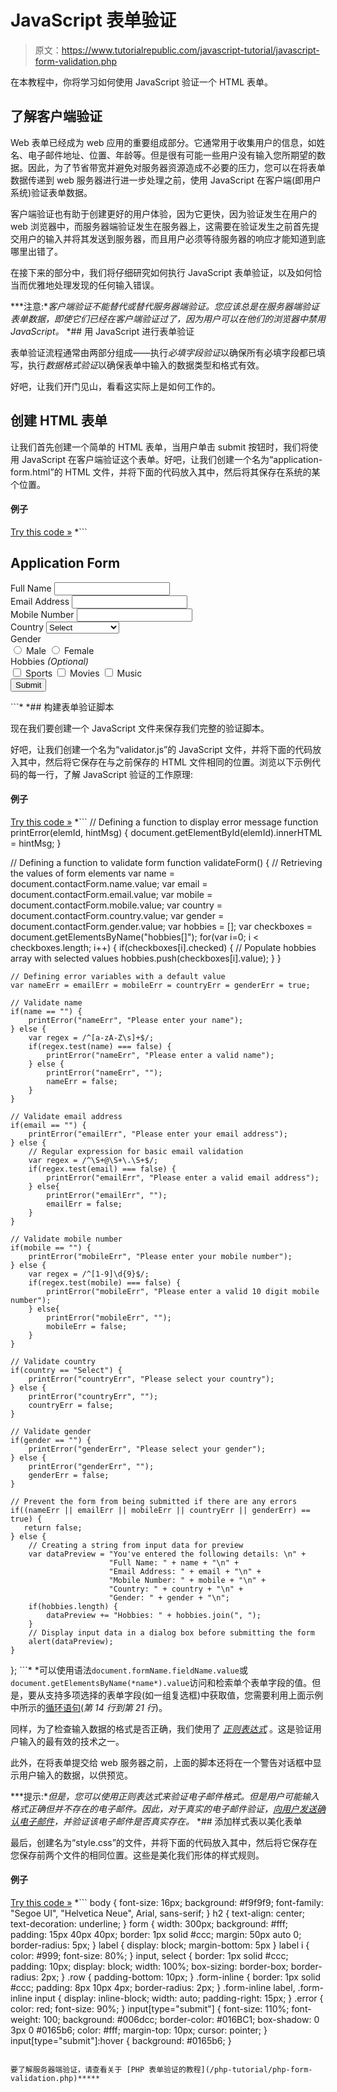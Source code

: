 # JavaScript 表单验证

> 原文：<https://www.tutorialrepublic.com/javascript-tutorial/javascript-form-validation.php>

在本教程中，你将学习如何使用 JavaScript 验证一个 HTML 表单。

## 了解客户端验证

Web 表单已经成为 web 应用的重要组成部分。它通常用于收集用户的信息，如姓名、电子邮件地址、位置、年龄等。但是很有可能一些用户没有输入您所期望的数据。因此，为了节省带宽并避免对服务器资源造成不必要的压力，您可以在将表单数据传递到 web 服务器进行进一步处理之前，使用 JavaScript 在客户端(即用户系统)验证表单数据。

客户端验证也有助于创建更好的用户体验，因为它更快，因为验证发生在用户的 web 浏览器中，而服务器端验证发生在服务器上，这需要在验证发生之前首先提交用户的输入并将其发送到服务器，而且用户必须等待服务器的响应才能知道到底哪里出错了。

在接下来的部分中，我们将仔细研究如何执行 JavaScript 表单验证，以及如何恰当而优雅地处理发现的任何输入错误。

 ***注意:**客户端验证不能替代或替代服务器端验证。您应该总是在服务器端验证表单数据，即使它们已经在客户端验证过了，因为用户可以在他们的浏览器中禁用 JavaScript。*  *## 用 JavaScript 进行表单验证

表单验证流程通常由两部分组成——执行*必填字段验证*以确保所有必填字段都已填写，执行*数据格式验证*以确保表单中输入的数据类型和格式有效。

好吧，让我们开门见山，看看这实际上是如何工作的。

## 创建 HTML 表单

让我们首先创建一个简单的 HTML 表单，当用户单击 submit 按钮时，我们将使用 JavaScript 在客户端验证这个表单。好吧，让我们创建一个名为“application-form.html”的 HTML 文件，并将下面的代码放入其中，然后将其保存在系统的某个位置。

#### 例子

[Try this code »](../codelab.php?topic=javascript&file=form-validation "Try this code using online Editor") *```
<!DOCTYPE html>
<html lang="en">
<head>
    <meta charset="UTF-8">
    <title>Simple HTML Form</title>
    <link rel="stylesheet" href="style.css">
    <script src="validator.js"></script>
</head>
<body>
<form name="contactForm" onsubmit="return validateForm()" action="confirmation.php" method="post">
    <h2>Application Form</h2>
    <div class="row">
        <label>Full Name</label>
        <input type="text" name="name">
        <div class="error" id="nameErr"></div>
    </div>
    <div class="row">
        <label>Email Address</label>
        <input type="text" name="email">
        <div class="error" id="emailErr"></div>
    </div>
    <div class="row">
        <label>Mobile Number</label>
        <input type="text" name="mobile" maxlength="10">
        <div class="error" id="mobileErr"></div>
    </div>
    <div class="row">
        <label>Country</label>
        <select name="country">
            <option>Select</option>
            <option>Australia</option>
            <option>India</option>
            <option>United States</option>
            <option>United Kingdom</option>
        </select> 
        <div class="error" id="countryErr"></div>
    </div>
    <div class="row">
        <label>Gender</label>
        <div class="form-inline">
            <label><input type="radio" name="gender" value="male"> Male</label>
            <label><input type="radio" name="gender" value="female"> Female</label> 
        </div>
        <div class="error" id="genderErr"></div>
    </div>
    <div class="row">
        <label>Hobbies <i>(Optional)</i></label>
        <div class="form-inline">
            <label><input type="checkbox" name="hobbies[]" value="sports"> Sports</label>
            <label><input type="checkbox" name="hobbies[]" value="movies"> Movies</label>
            <label><input type="checkbox" name="hobbies[]" value="music"> Music</label>  
        </div>
    </div>        
    <div class="row">
        <input type="submit" value="Submit">
    </div>
</form>
</body>
</html>
```*  *## 构建表单验证脚本

现在我们要创建一个 JavaScript 文件来保存我们完整的验证脚本。

好吧，让我们创建一个名为“validator.js”的 JavaScript 文件，并将下面的代码放入其中，然后将它保存在与之前保存的 HTML 文件相同的位置。浏览以下示例代码的每一行，了解 JavaScript 验证的工作原理:

#### 例子

[Try this code »](../codelab.php?topic=javascript&file=form-validation "Try this code using online Editor") *```
// Defining a function to display error message
function printError(elemId, hintMsg) {
    document.getElementById(elemId).innerHTML = hintMsg;
}

// Defining a function to validate form 
function validateForm() {
    // Retrieving the values of form elements 
    var name = document.contactForm.name.value;
    var email = document.contactForm.email.value;
    var mobile = document.contactForm.mobile.value;
    var country = document.contactForm.country.value;
    var gender = document.contactForm.gender.value;
    var hobbies = [];
    var checkboxes = document.getElementsByName("hobbies[]");
    for(var i=0; i < checkboxes.length; i++) {
        if(checkboxes[i].checked) {
            // Populate hobbies array with selected values
            hobbies.push(checkboxes[i].value);
        }
    }

	// Defining error variables with a default value
    var nameErr = emailErr = mobileErr = countryErr = genderErr = true;

    // Validate name
    if(name == "") {
        printError("nameErr", "Please enter your name");
    } else {
        var regex = /^[a-zA-Z\s]+$/;                
        if(regex.test(name) === false) {
            printError("nameErr", "Please enter a valid name");
        } else {
            printError("nameErr", "");
            nameErr = false;
        }
    }

    // Validate email address
    if(email == "") {
        printError("emailErr", "Please enter your email address");
    } else {
        // Regular expression for basic email validation
        var regex = /^\S+@\S+\.\S+$/;
        if(regex.test(email) === false) {
            printError("emailErr", "Please enter a valid email address");
        } else{
            printError("emailErr", "");
            emailErr = false;
        }
    }

    // Validate mobile number
    if(mobile == "") {
        printError("mobileErr", "Please enter your mobile number");
    } else {
        var regex = /^[1-9]\d{9}$/;
        if(regex.test(mobile) === false) {
            printError("mobileErr", "Please enter a valid 10 digit mobile number");
        } else{
            printError("mobileErr", "");
            mobileErr = false;
        }
    }

    // Validate country
    if(country == "Select") {
        printError("countryErr", "Please select your country");
    } else {
        printError("countryErr", "");
        countryErr = false;
    }

    // Validate gender
    if(gender == "") {
        printError("genderErr", "Please select your gender");
    } else {
        printError("genderErr", "");
        genderErr = false;
    }

    // Prevent the form from being submitted if there are any errors
    if((nameErr || emailErr || mobileErr || countryErr || genderErr) == true) {
       return false;
    } else {
        // Creating a string from input data for preview
        var dataPreview = "You've entered the following details: \n" +
                          "Full Name: " + name + "\n" +
                          "Email Address: " + email + "\n" +
                          "Mobile Number: " + mobile + "\n" +
                          "Country: " + country + "\n" +
                          "Gender: " + gender + "\n";
        if(hobbies.length) {
            dataPreview += "Hobbies: " + hobbies.join(", ");
        }
        // Display input data in a dialog box before submitting the form
        alert(dataPreview);
    }
};
```*  *可以使用语法`document.formName.fieldName.value`或`document.getElementsByName(*name*).value`访问和检索单个表单字段的值。但是，要从支持多项选择的表单字段(如一组复选框)中获取值，您需要利用上面示例中所示的[循环语句](javascript-loops.php)(*第 14 行到第 21 行*)。

同样，为了检查输入数据的格式是否正确，我们使用了 [*正则表达式*](javascript-regular-expressions.php) 。这是验证用户输入的最有效的技术之一。

此外，在将表单提交给 web 服务器之前，上面的脚本还将在一个警告对话框中显示用户输入的数据，以供预览。

 ***提示:**但是，您可以使用正则表达式来验证电子邮件格式。但是用户可能输入格式正确但并不存在的电子邮件。因此，对于真实的电子邮件验证，[向用户发送确认电子邮件](/php-tutorial/php-send-email.php)，并验证该电子邮件是否真实存在。*  *## 添加样式表以美化表单

最后，创建名为“style.css”的文件，并将下面的代码放入其中，然后将它保存在您保存前两个文件的相同位置。这些是美化我们形体的样式规则。

#### 例子

[Try this code »](javascript:void(0); "Disabled") *```
body {
    font-size: 16px;
    background: #f9f9f9;
    font-family: "Segoe UI", "Helvetica Neue", Arial, sans-serif;
}
h2 {
    text-align: center;
    text-decoration: underline;
}
form {
    width: 300px;
    background: #fff;
    padding: 15px 40px 40px;
    border: 1px solid #ccc;
    margin: 50px auto 0;
    border-radius: 5px;
}
label {
    display: block;
    margin-bottom: 5px
}
label i {
    color: #999;
    font-size: 80%;
}
input, select {
    border: 1px solid #ccc;
    padding: 10px;
    display: block;
    width: 100%;
    box-sizing: border-box;
    border-radius: 2px;
}
.row {
    padding-bottom: 10px;
}
.form-inline {
    border: 1px solid #ccc;
    padding: 8px 10px 4px;
    border-radius: 2px;
}
.form-inline label, .form-inline input {
    display: inline-block;
    width: auto;
    padding-right: 15px;
}
.error {
    color: red;
    font-size: 90%;
}
input[type="submit"] {
    font-size: 110%;
    font-weight: 100;
    background: #006dcc;
    border-color: #016BC1;
    box-shadow: 0 3px 0 #0165b6;
    color: #fff;
    margin-top: 10px;
    cursor: pointer;
}
input[type="submit"]:hover {
    background: #0165b6;
}
```*  *好了，现在在 web 浏览器中打开“application-form.html”文件，尝试填充一些数据，看看当在表单字段中输入无效数据时脚本如何响应。

要了解服务器端验证，请查看关于 [PHP 表单验证的教程](/php-tutorial/php-form-validation.php)*****